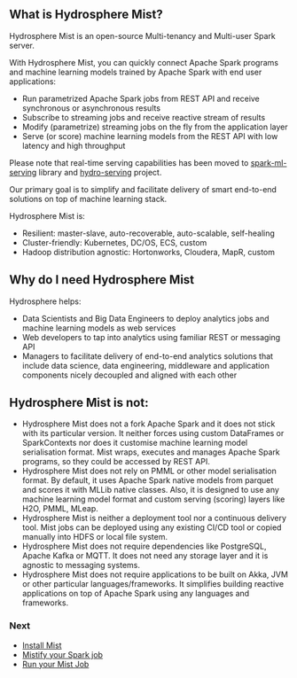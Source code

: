 ## What is Hydrosphere Mist?

Hydrosphere Mist is an open-source Multi-tenancy and Multi-user Spark server.

With Hydrosphere Mist, you can quickly connect Apache Spark programs and machine learning models trained by Apache Spark with end user applications:
 - Run parametrized Apache Spark jobs from REST API and receive synchronous or asynchronous results
 - Subscribe to streaming jobs and receive reactive stream of results
 - Modify (parametrize) streaming jobs on the fly from the application layer
 - Serve (or score) machine learning models from the REST API with low latency and high throughput
  
Please note that real-time serving capabilities has been moved to [spark-ml-serving](https://github.com/Hydrospheredata/spark-ml-serving) library and [hydro-serving](https://github.com/Hydrospheredata/hydro-serving) project.

Our primary goal is to simplify and facilitate delivery of smart end-to-end solutions on top of machine learning stack.

Hydrosphere Mist is:
 - Resilient: master-slave, auto-recoverable, auto-scalable, self-healing
 - Cluster-friendly: Kubernetes, DC/OS, ECS, custom
 - Hadoop distribution agnostic: Hortonworks, Cloudera, MapR, custom

## Why do I need Hydrosphere Mist
Hydrosphere helps:
 - Data Scientists and Big Data Engineers to deploy analytics jobs and machine learning models as web services
 - Web developers to tap into analytics using familiar REST or messaging API
 - Managers to facilitate delivery of end-to-end analytics solutions that include data science, data engineering, middleware and application components nicely decoupled and aligned with each other

## Hydrosphere Mist is not:
 - Hydrosphere Mist does not a fork Apache Spark and it does not stick with its particular version. It neither forces using custom DataFrames or SparkContexts nor does it customise machine learning model serialisation format. Mist wraps, executes and manages Apache Spark programs, so they could be accessed by REST API. 
 - Hydrosphere Mist does not rely on PMML or other model serialisation format. By default, it uses Apache Spark native models from parquet and scores it with MLLib native classes. Also, it is designed to use any machine learning model format and custom serving (scoring) layers like H2O, PMML, MLeap. 
 - Hydrosphere Mist is neither a deployment tool nor a continuous delivery tool. Mist jobs can be deployed using any existing CI/CD tool or copied manually into HDFS or local file system.
 - Hydrosphere Mist does not require dependencies like PostgreSQL, Apache Kafka or MQTT. It does not need any storage layer and it is agnostic to messaging systems.
 - Hydrosphere Mist does not require applications to be built on Akka, JVM or other particular languages/frameworks. It simplifies building reactive applications on top of Apache Spark using any languages and frameworks.

### Next
- [Install Mist](/docs/install.md)
- [Mistify your Spark job](/docs/mist-job.md)
- [Run your Mist Job](/docs/run-job.md)